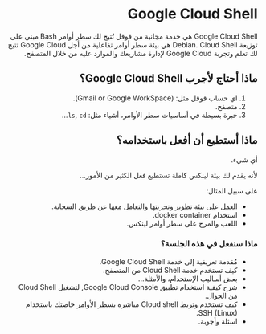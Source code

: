 <div dir="rtl" lang="ar">

# Google Cloud Shell

Google Cloud Shell هي خدمة مجانية من قوقل تُتيح لك سطر أوامر Bash مبني على توزيعة Debian.
Cloud Shell هي بيئة سطر أوامر تفاعلية من أجل Google Cloud تتيح لك تعلم وتجربة Google Cloud لإدارة مشاريعك والموارد عليه من خلال المتصفح.

## ماذا أحتاج لأجرب Google Cloud Shell؟

1. اي حساب قوقل مثل: (Gmail or Google WorkSpace).
2. متصفح.
3. خبرة بسيطة في أساسيات سطر الأوامر، أشياء مثل: `ls`, `cd`...

## ماذا أستطيع أن أفعل باستخدامه؟

أي شيء.

لأنه يقدم لك بيئة لينكس كاملة تستطيع فعل الكثير من الأمور...

على سبيل المثال: 

- العمل على بيئة تطوير وتجربتها والتعامل معها عن طريق السحابة.
- استخدام docker container.
- اللعب والمرح على سطر أوامر لينكس.

### ماذا سنفعل في هذه الجلسة؟ 

-  مُقدمة تعريفية إلى خدمة Google Cloud Shell.
-  كيف تستخدم خدمة Cloud Shell من المتصفح.
-  بعض أساليب الإستخدام، والأمثلة...
-  شرح كيفية استخدام تطبيق Google Cloud Console, لتشغيل Cloud Shell من الجوال.
-  كيف تستخدم وتربط Cloud shell مباشرة بسطر الأوامر خاصتك باستخدام SSH (Linux).
- اسئلة وأجوبة.